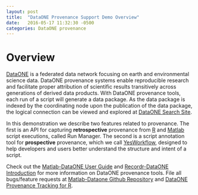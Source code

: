 ```yaml
---
layout: post
title:  "DataONE Provenance Support Demo Overview"
date:   2016-05-17 11:32:30 -0500
categories: DataONE provenance
---
```

# Overview

[DataONE](https://www.dataone.org) is a federated data network focusing on earth and environmental
science data. DataONE provenance systems enable reproducible research and facilitate
proper attribution of scientific results transitively across generations of derived
data products. With DataONE provenance tools, each run of a script will generate a data package. As the data package is indexed by the coordinating node upon the publication of the data package, the logical connection can be viewed and explored at [DataONE Search Site](https://search-sandbox-2.test.dataone.org).

In this demonstration we describe two features related to provenance. The first is an API
for capturing **retrospective** provenance from [R](https://github.com/NCEAS/recordr) and [Matlab](https://github.com/DataONEorg/matlab-dataone) script executions,
called Run Manager. The second is a script annotation tool for **prospective** provenance, which we call [YesWorkflow](https://github.com/yesworkflow-org/yw-prototypes), designed to help developers and users better understand the structure and intent of a script.



Check out the [Matlab-DataONE User Guide][matlab-dataone-user-guide] and [Recordr-DataONE Introduction]({{site.baseurl}}/data/intro_recordr.pdf) for more information on DataONE provenance tools. File all bugs/feature requests at [Matlab-Dataone Github Repository][matlab-dataone Github repo] and [DataONE Provenance Tracking for R][recordr-Github-repo].

[matlab-dataone-user-guide]: https://github.com/DataONEorg/matlab-dataone/blob/master/docs/user-guide.rst
[matlab-dataone Github repo]:   https://github.com/DataONEorg/matlab-dataone
[recordr-Github-repo]: https://github.com/NCEAS/recordr
[intro-recordr]: https://github.com/NCEAS/recordr/blob/master/vignettes/intro_recordr.Rmd

